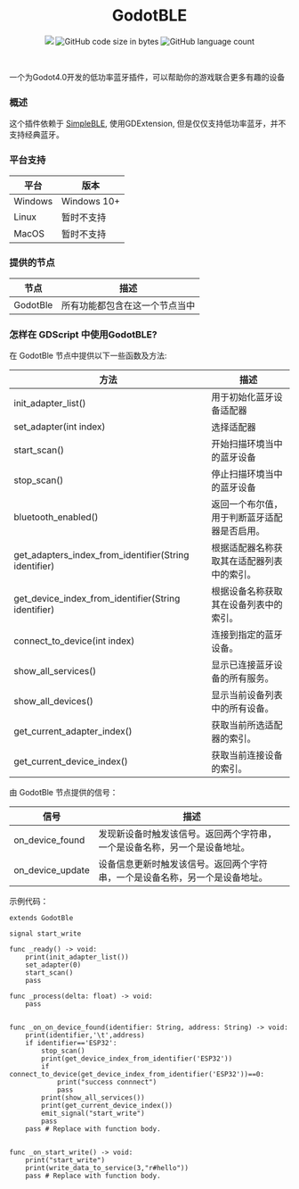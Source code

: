 <div align="center">
  <h1>GodotBLE</h1>
  
 <p>
    <img lt="GitHub Actions Workflow Status" src="https://img.shields.io/github/actions/workflow/status/Fantety/GodotBLE/builds.yml">
    <img alt="GitHub code size in bytes" src="https://img.shields.io/github/languages/code-size/Fantety/GodotBLE">
    <img alt="GitHub language count" src="https://img.shields.io/github/languages/count/Fantety/GodotBLE">
<!--     <img src="https://img.shields.io/github/package-json/v/Ritusan/color-library" alt="version" /> -->
  </p>
  <p><i></i></p>
</div>
<br />




一个为Godot4.0开发的低功率蓝牙插件，可以帮助你的游戏联合更多有趣的设备

### 概述

这个插件依赖于 [SimpleBLE](https://github.com/OpenBluetoothToolbox/SimpleBLE), 使用GDExtension, 但是仅仅支持低功率蓝牙，并不支持经典蓝牙。

### 平台支持

| 平台      | 版本          |
| ------- | ----------- |
| Windows | Windows 10+ |
| Linux   | 暂时不支持       |
| MacOS   | 暂时不支持       |

### 提供的节点

| 节点       | 描述              |
| -------- | --------------- |
| GodotBle | 所有功能都包含在这一个节点当中 |

### 怎样在 GDScript 中使用GodotBLE?

在 GodotBle 节点中提供以下一些函数及方法: 

| 方法                                                    | 描述                     |
| ----------------------------------------------------- | ---------------------- |
| init_adapter_list()                                   | 用于初始化蓝牙设备适配器           |
| set_adapter(int index)                                | 选择适配器                  |
| start_scan()                                          | 开始扫描环境当中的蓝牙设备          |
| stop_scan()                                           | 停止扫描环境当中的蓝牙设备          |
| bluetooth_enabled()                                   | 返回一个布尔值，用于判断蓝牙适配器是否启用。 |
| get_adapters_index_from_identifier(String identifier) | 根据适配器名称获取其在适配器列表中的索引。  |
| get_device_index_from_identifier(String identifier)   | 根据设备名称获取其在设备列表中的索引。    |
| connect_to_device(int index)                          | 连接到指定的蓝牙设备。            |
| show_all_services()                                   | 显示已连接蓝牙设备的所有服务。        |
| show_all_devices()                                    | 显示当前设备列表中的所有设备。        |
| get_current_adapter_index()                           | 获取当前所选适配器的索引。          |
| get_current_device_index()                            | 获取当前连接设备的索引。           |

由 GodotBle 节点提供的信号：

| 信号               | 描述                                     |
| ---------------- | -------------------------------------- |
| on_device_found  | 发现新设备时触发该信号。返回两个字符串，一个是设备名称，另一个是设备地址。  |
| on_device_update | 设备信息更新时触发该信号。返回两个字符串，一个是设备名称，另一个是设备地址。 |

示例代码：

```gdscript
extends GodotBle

signal start_write

func _ready() -> void:
    print(init_adapter_list())
    set_adapter(0)
    start_scan()
    pass

func _process(delta: float) -> void:
    pass


func _on_on_device_found(identifier: String, address: String) -> void:
    print(identifier,'\t',address)
    if identifier=='ESP32':
        stop_scan()
        print(get_device_index_from_identifier('ESP32'))
        if connect_to_device(get_device_index_from_identifier('ESP32'))==0:
            print("success connnect")
            pass
        print(show_all_services())
        print(get_current_device_index())
        emit_signal("start_write")
        pass
    pass # Replace with function body.


func _on_start_write() -> void:
    print("start_write")
    print(write_data_to_service(3,"r#hello"))
    pass # Replace with function body.
```